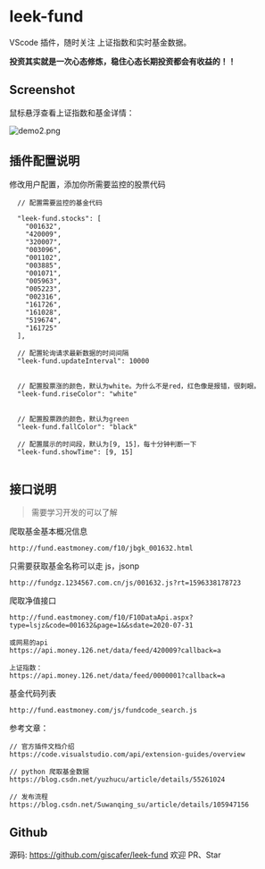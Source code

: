 # leek-fund

VScode 插件，随时关注 上证指数和实时基金数据。

**投资其实就是一次心态修炼，稳住心态长期投资都会有收益的！！**

## Screenshot

鼠标悬浮查看上证指数和基金详情：

![demo2.png](https://ww1.sinaimg.cn/large/940e68eegy1ghcoqirahuj214w1pke73.jpg)

## 插件配置说明

修改用户配置，添加你所需要监控的股票代码

```
  // 配置需要监控的基金代码

  "leek-fund.stocks": [
    "001632",
    "420009",
    "320007",
    "003096",
    "001102",
    "003885",
    "001071",
    "005963",
    "005223",
    "002316",
    "161726",
    "161028",
    "519674",
    "161725"
  ],

  // 配置轮询请求最新数据的时间间隔
  "leek-fund.updateInterval": 10000


  // 配置股票涨的颜色，默认为white。为什么不是red，红色像是报错，很刺眼。
  "leek-fund.riseColor": "white"


  // 配置股票跌的颜色，默认为green
  "leek-fund.fallColor": "black"

  // 配置展示的时间段，默认为[9, 15]，每十分钟判断一下
  "leek-fund.showTime": [9, 15]


```

## 接口说明

> 需要学习开发的可以了解

爬取基金基本概况信息

```
http://fund.eastmoney.com/f10/jbgk_001632.html
```

只需要获取基金名称可以走 js，jsonp

```
http://fundgz.1234567.com.cn/js/001632.js?rt=1596338178723
```

爬取净值接口

```
http://fund.eastmoney.com/f10/F10DataApi.aspx?type=lsjz&code=001632&page=1&&sdate=2020-07-31

或网易的api
https://api.money.126.net/data/feed/420009?callback=a

上证指数：
https://api.money.126.net/data/feed/0000001?callback=a

```

基金代码列表

```
http://fund.eastmoney.com/js/fundcode_search.js
```

参考文章：

```
// 官方插件文档介绍
https://code.visualstudio.com/api/extension-guides/overview

// python 爬取基金数据
https://blog.csdn.net/yuzhucu/article/details/55261024

// 发布流程
https://blog.csdn.net/Suwanqing_su/article/details/105947156
```

## Github

源码: https://github.com/giscafer/leek-fund 欢迎 PR、Star

